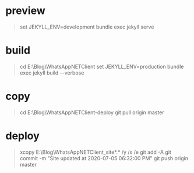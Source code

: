 # preview
> set JEKYLL_ENV=development
> bundle exec jekyll serve

# build
> cd E:\Blog\WhatsAppNETClient
> set JEKYLL_ENV=production
> bundle exec jekyll build --verbose

# copy
> cd E:\Blog\WhatsAppNETClient-deploy
> git pull origin master

# deploy
> xcopy E:\Blog\WhatsAppNETClient\_site\*.* /y /s /e
> git add -A
> git commit -m "Site updated at 2020-07-05 06:32:00 PM"
> git push origin master